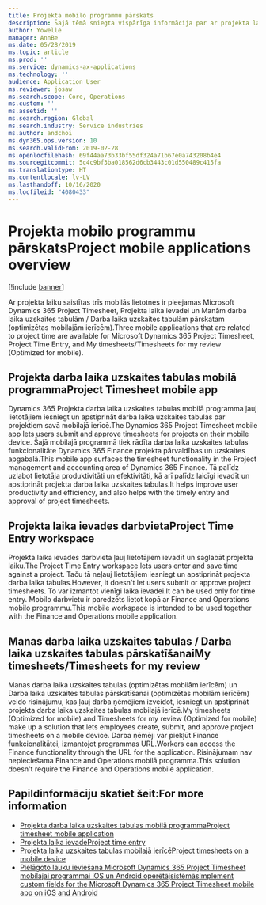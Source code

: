 ```yaml
---
title: Projekta mobilo programmu pārskats
description: Šajā tēmā sniegta vispārīga informācija par ar projekta laiku saistītajām programmām risinājumam Microsoft Dynamics 365 Project Timesheet, Projekta laika ievadei un Manām darba laika uzskaites tabulām / Darba laika uzskaites tabulām, kas pieejamas mobilā ierīcē.
author: Yowelle
manager: AnnBe
ms.date: 05/28/2019
ms.topic: article
ms.prod: ''
ms.service: dynamics-ax-applications
ms.technology: ''
audience: Application User
ms.reviewer: josaw
ms.search.scope: Core, Operations
ms.custom: ''
ms.assetid: ''
ms.search.region: Global
ms.search.industry: Service industries
ms.author: andchoi
ms.dyn365.ops.version: 10
ms.search.validFrom: 2019-02-28
ms.openlocfilehash: 69f44aa73b33bf55df324a71b67e0a743208b4e4
ms.sourcegitcommit: 5c4c9bf3ba018562d6cb3443c01d550489c415fa
ms.translationtype: HT
ms.contentlocale: lv-LV
ms.lasthandoff: 10/16/2020
ms.locfileid: "4080433"
---
```

# <a name="project-mobile-applications-overview"></a><span data-ttu-id="e379a-103">Projekta mobilo programmu pārskats</span><span class="sxs-lookup"><span data-stu-id="e379a-103">Project mobile applications overview</span></span>

[!include [banner](../includes/banner.md)]

<span data-ttu-id="e379a-104">Ar projekta laiku saistītas trīs mobilās lietotnes ir pieejamas Microsoft Dynamics 365 Project Timesheet, Projekta laika ievadei un Manām darba laika uzskaites tabulām / Darba laika uzskaites tabulām pārskatam (optimizētas mobilajām ierīcēm).</span><span class="sxs-lookup"><span data-stu-id="e379a-104">Three mobile applications that are related to project time are available for Microsoft Dynamics 365 Project Timesheet, Project Time Entry, and My timesheets/Timesheets for my review (Optimized for mobile).</span></span>

## <a name="project-timesheet-mobile-app"></a><span data-ttu-id="e379a-105">Projekta darba laika uzskaites tabulas mobilā programma</span><span class="sxs-lookup"><span data-stu-id="e379a-105">Project Timesheet mobile app</span></span>

<span data-ttu-id="e379a-106">Dynamics 365 Projekta darba laika uzskaites tabulas mobilā programma ļauj lietotājiem iesniegt un apstiprināt darba laika uzskaites tabulas par projektiem savā mobilajā ierīcē.</span><span class="sxs-lookup"><span data-stu-id="e379a-106">The Dynamics 365 Project Timesheet mobile app lets users submit and approve timesheets for projects on their mobile device.</span></span> <span data-ttu-id="e379a-107">Šajā mobilajā programmā tiek rādīta darba laika uzskaites tabulas funkcionalitāte Dynamics 365 Finance projekta pārvaldības un uzskaites apgabalā.</span><span class="sxs-lookup"><span data-stu-id="e379a-107">This mobile app surfaces the timesheet functionality in the Project management and accounting area of Dynamics 365 Finance.</span></span> <span data-ttu-id="e379a-108">Tā palīdz uzlabot lietotāja produktivitāti un efektivitāti, kā arī palīdz laicīgi ievadīt un apstiprināt projekta darba laika uzskaites tabulas.</span><span class="sxs-lookup"><span data-stu-id="e379a-108">It helps improve user productivity and efficiency, and also helps with the timely entry and approval of project timesheets.</span></span>

## <a name="project-time-entry-workspace"></a><span data-ttu-id="e379a-109">Projekta laika ievades darbvieta</span><span class="sxs-lookup"><span data-stu-id="e379a-109">Project Time Entry workspace</span></span>

<span data-ttu-id="e379a-110">Projekta laika ievades darbvieta ļauj lietotājiem ievadīt un saglabāt projekta laiku.</span><span class="sxs-lookup"><span data-stu-id="e379a-110">The Project Time Entry workspace lets users enter and save time against a project.</span></span> <span data-ttu-id="e379a-111">Taču tā neļauj lietotājiem iesniegt un apstiprināt projekta darba laika tabulas.</span><span class="sxs-lookup"><span data-stu-id="e379a-111">However, it doesn't let users submit or approve project timesheets.</span></span> <span data-ttu-id="e379a-112">To var izmantot vienīgi laika ievadei.</span><span class="sxs-lookup"><span data-stu-id="e379a-112">It can be used only for time entry.</span></span> <span data-ttu-id="e379a-113">Mobilo darbvietu ir paredzēts lietot kopā ar Finance and Operations mobilo programmu.</span><span class="sxs-lookup"><span data-stu-id="e379a-113">This mobile workspace is intended to be used together with the Finance and Operations mobile application.</span></span>

## <a name="my-timesheetstimesheets-for-my-review"></a><span data-ttu-id="e379a-114">Manas darba laika uzskaites tabulas / Darba laika uzskaites tabulas pārskatīšanai</span><span class="sxs-lookup"><span data-stu-id="e379a-114">My timesheets/Timesheets for my review</span></span>

<span data-ttu-id="e379a-115">Manas darba laika uzskaites tabulas (optimizētas mobilām ierīcēm) un Darba laika uzskaites tabulas pārskatīšanai (optimizētas mobilām ierīcēm) veido risinājumu, kas ļauj darba ņēmējiem izveidot, iesniegt un apstiprināt projekta darba laika uzskaites tabulas mobilajā ierīcē.</span><span class="sxs-lookup"><span data-stu-id="e379a-115">My timesheets (Optimized for mobile) and Timesheets for my review (Optimized for mobile) make up a solution that lets employees create, submit, and approve project timesheets on a mobile device.</span></span> <span data-ttu-id="e379a-116">Darba ņēmēji var piekļūt Finance funkcionalitātei, izmantojot programmas URL.</span><span class="sxs-lookup"><span data-stu-id="e379a-116">Workers can access the Finance functionality through the URL for the application.</span></span> <span data-ttu-id="e379a-117">Risinājumam nav nepieciešama Finance and Operations mobilā programma.</span><span class="sxs-lookup"><span data-stu-id="e379a-117">This solution doesn't require the Finance and Operations mobile application.</span></span>

## <a name="for-more-information"></a><span data-ttu-id="e379a-118">Papildinformāciju skatiet šeit:</span><span class="sxs-lookup"><span data-stu-id="e379a-118">For more information</span></span>

- [<span data-ttu-id="e379a-119">Projekta darba laika uzskaites tabulas mobilā programma</span><span class="sxs-lookup"><span data-stu-id="e379a-119">Project timesheet mobile application</span></span>](project-timesheet.md)
- [<span data-ttu-id="e379a-120">Projekta laika ievade</span><span class="sxs-lookup"><span data-stu-id="e379a-120">Project time entry</span></span>]( project-time-entry-mobile-workspace.md)
- [<span data-ttu-id="e379a-121">Projekta laika uzskaites tabulas mobilajā ierīcē</span><span class="sxs-lookup"><span data-stu-id="e379a-121">Project timesheets on a mobile device</span></span>](Mobile-timesheets.md)
- [<span data-ttu-id="e379a-122">Pielāgoto lauku ieviešana Microsoft Dynamics 365 Project Timesheet mobilajai programmai iOS un Android operētājsistēmās</span><span class="sxs-lookup"><span data-stu-id="e379a-122">Implement custom fields for the Microsoft Dynamics 365 Project Timesheet mobile app on iOS and Android</span></span>](custom-fields-mobile.md)
